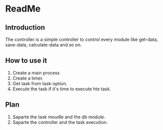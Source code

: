 # ReadMe

## Introduction

The controller is a simple controller to control every module like get-data, save-data, calculate-data and so on.

## How to use it

1. Create a main process
2. Create a timer.
3. Get task from task-option.
4. Execute the task if it's time to execute hte task.

## Plan

1. Saparte the task moudle and the db module.
2. Saparte the controller and the task execution.
